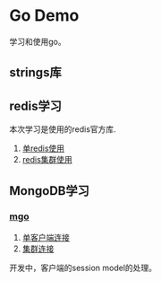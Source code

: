 # Go Demo
学习和使用go。
## strings库

## redis学习
本次学习是使用的redis官方库. 
1. [单redis使用](https://github.com/liuchamp/godemo/tree/feature/redis/single)
2. [redis集群使用](https://github.com/liuchamp/godemo/tree/feature/redis/cluster)

## MongoDB学习
### [mgo](https://gopkg.in/mgo.v2)
1. [单客户端连接]()
2. [集群连接]()

开发中，客户端的session model的处理。
